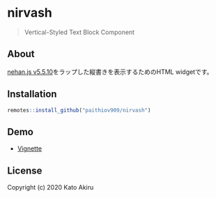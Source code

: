# nirvash

<!-- badges: start -->
<!-- badges: end -->

> Vertical-Styled Text Block Component

## About

[nehan.js v5.5.10](https://github.com/tategakibunko/nehan.js/releases/tag/v5.5.10)をラップした縦書きを表示するためのHTML widgetです。

## Installation

```r
remotes::install_github("paithiov909/nirvash")
```

## Demo

- [Vignette](#)

## License

Copyright (c) 2020 Kato Akiru
